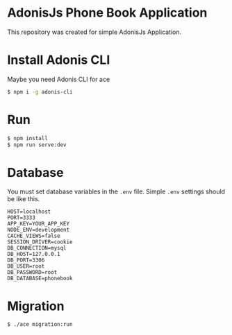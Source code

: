 # AdonisJs Phone Book Application

This repository was created for simple AdonisJs Application.

# Install Adonis CLI

Maybe you need Adonis CLI for ace

```bash
$ npm i -g adonis-cli
```

# Run

```bash
$ npm install
$ npm run serve:dev
```

# Database

You must set database variables in the `.env` file. Simple `.env` settings should be like this.

```nginx
HOST=localhost
PORT=3333
APP_KEY=YOUR_APP_KEY
NODE_ENV=development
CACHE_VIEWS=false
SESSION_DRIVER=cookie
DB_CONNECTION=mysql
DB_HOST=127.0.0.1
DB_PORT=3306
DB_USER=root
DB_PASSWORD=root
DB_DATABASE=phonebook
```

# Migration

```bash
$ ./ace migration:run
```
